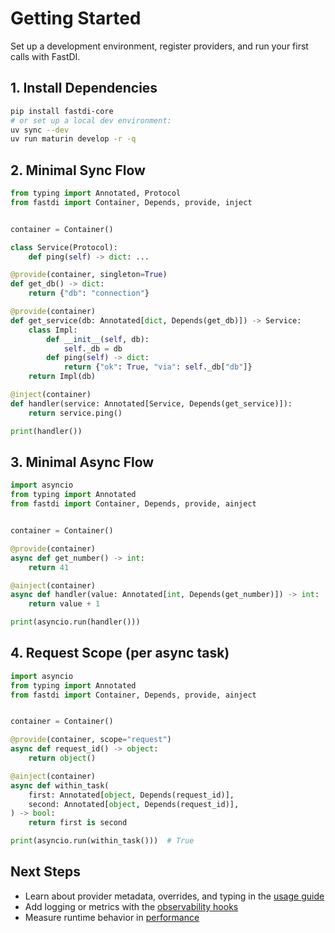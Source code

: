 # Getting Started

Set up a development environment, register providers, and run your first calls with FastDI.

## 1. Install Dependencies

```bash
pip install fastdi-core
# or set up a local dev environment:
uv sync --dev
uv run maturin develop -r -q
```

## 2. Minimal Sync Flow

```python
from typing import Annotated, Protocol
from fastdi import Container, Depends, provide, inject


container = Container()

class Service(Protocol):
    def ping(self) -> dict: ...

@provide(container, singleton=True)
def get_db() -> dict:
    return {"db": "connection"}

@provide(container)
def get_service(db: Annotated[dict, Depends(get_db)]) -> Service:
    class Impl:
        def __init__(self, db):
            self._db = db
        def ping(self) -> dict:
            return {"ok": True, "via": self._db["db"]}
    return Impl(db)

@inject(container)
def handler(service: Annotated[Service, Depends(get_service)]):
    return service.ping()

print(handler())
```

## 3. Minimal Async Flow

```python
import asyncio
from typing import Annotated
from fastdi import Container, Depends, provide, ainject


container = Container()

@provide(container)
async def get_number() -> int:
    return 41

@ainject(container)
async def handler(value: Annotated[int, Depends(get_number)]) -> int:
    return value + 1

print(asyncio.run(handler()))
```

## 4. Request Scope (per async task)

```python
import asyncio
from typing import Annotated
from fastdi import Container, Depends, provide, ainject


container = Container()

@provide(container, scope="request")
async def request_id() -> object:
    return object()

@ainject(container)
async def within_task(
    first: Annotated[object, Depends(request_id)],
    second: Annotated[object, Depends(request_id)],
) -> bool:
    return first is second

print(asyncio.run(within_task()))  # True
```

## Next Steps
- Learn about provider metadata, overrides, and typing in the [usage guide](usage.md)
- Add logging or metrics with the [observability hooks](observability.md)
- Measure runtime behavior in [performance](performance.md)
